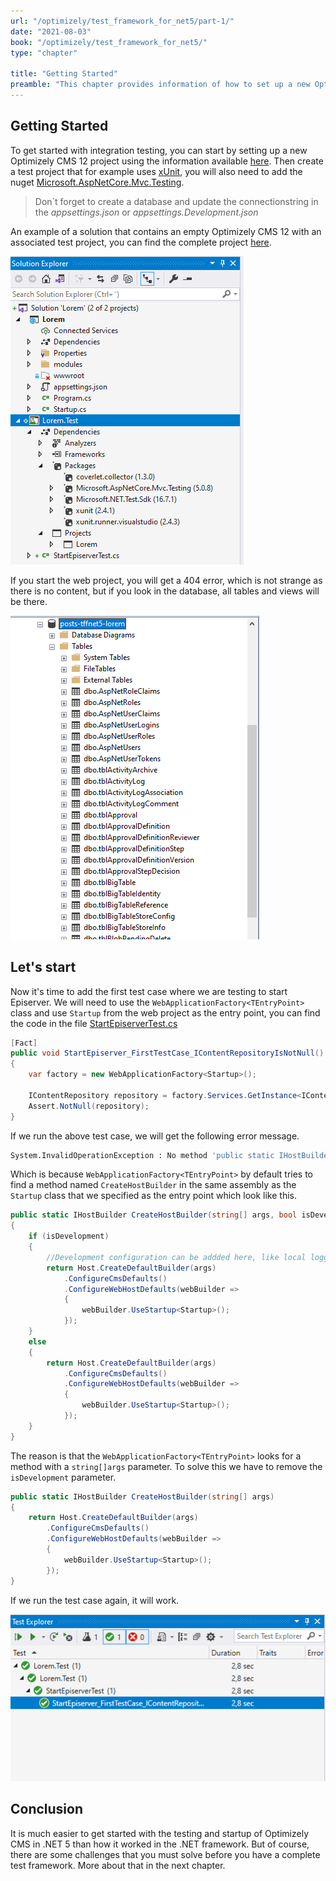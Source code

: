 ```yaml
---
url: "/optimizely/test_framework_for_net5/part-1/"
date: "2021-08-03"
book: "/optimizely/test_framework_for_net5/"
type: "chapter"

title: "Getting Started"
preamble: "This chapter provides information of how to set up a new Optimizely CMS 12 project with a test project that uses xUnit."
---
```


## Getting Started

To get started with integration testing, you can start by setting up a new Optimizely CMS 12 project using the information available [here]( https://github.com/episerver/netcore-preview). Then create a test project that for example uses [xUnit](https://xunit.net/), you will also need to add the nuget [Microsoft.AspNetCore.Mvc.Testing](https://www.nuget.org/packages/Microsoft.AspNetCore.Mvc.Testing).

> Don´t forget to create a database and update the connectionstring in the _appsettings.json_ or _appsettings.Development.json_

An example of a solution that contains an empty Optimizely CMS 12 with an associated test project, you can find the complete project [here](https://github.com/loremipsumdonec/episerver-testframework/tree/posts/test_framework_for_net5/posts/test_framework_for_net5/example).

![](./resources/created_a_test_project.png)

If you start the web project, you will get a 404 error, which is not strange as there is no content, but if you look in the database, all tables and views will be there.

![](./resources/started_project_and_database_has_tables.png)

## Let's start

Now it's time to add the first test case where we are testing to start Episerver. We will need to use the `WebApplicationFactory<TEntryPoint>` class and use `Startup` from the web project as the entry point, you can find the code in the file [StartEpiserverTest.cs](https://github.com/loremipsumdonec/episerver-testframework/blob/posts/test_framework_for_net5/posts/test_framework_for_net5/example/Lorem.Test/StartEpiserverTest.cs)

```csharp
[Fact]
public void StartEpiserver_FirstTestCase_IContentRepositoryIsNotNull()
{
    var factory = new WebApplicationFactory<Startup>();

    IContentRepository repository = factory.Services.GetInstance<IContentRepository>();
    Assert.NotNull(repository);
}
```

If we run the above test case, we will get the following error message.

```bash
System.InvalidOperationException : No method 'public static IHostBuilder CreateHostBuilder(string[] args)' or 'public static IWebHostBuilder CreateWebHostBuilder(string[] args)' found on 'Lorem.Program'. Alternatively, WebApplicationFactory`1 can be extended and 'CreateHostBuilder' or 'CreateWebHostBuilder' can be overridden to provide your own instance.
```

Which is because `WebApplicationFactory<TEntryPoint>` by default tries to find a method named `CreateHostBuilder` in the same assembly as the `Startup` class that we specified as the entry point which look like this.

```csharp
public static IHostBuilder CreateHostBuilder(string[] args, bool isDevelopment)
{
    if (isDevelopment)
    {
        //Development configuration can be addded here, like local logging.
        return Host.CreateDefaultBuilder(args)
            .ConfigureCmsDefaults()
            .ConfigureWebHostDefaults(webBuilder =>
            {
            	webBuilder.UseStartup<Startup>();
            });
    }
    else
    {
        return Host.CreateDefaultBuilder(args)
            .ConfigureCmsDefaults()
            .ConfigureWebHostDefaults(webBuilder =>
            {
                webBuilder.UseStartup<Startup>();
            });
    }
}
```

The reason is that the `WebApplicationFactory<TEntryPoint>` looks for a method with a `string[]args`  parameter. To solve this we have to remove the `isDevelopment` parameter.

```csharp
public static IHostBuilder CreateHostBuilder(string[] args)
{
    return Host.CreateDefaultBuilder(args)
        .ConfigureCmsDefaults()
        .ConfigureWebHostDefaults(webBuilder =>
        {
            webBuilder.UseStartup<Startup>();
        });
}
```

If we run the test case again, it will work.

![](./resources/first_test_succeded.png)

## Conclusion

It is much easier to get started with the testing and startup of Optimizely CMS in .NET 5 than how it worked in the .NET framework. But of course, there are some challenges that you must solve before you have a complete test framework. More about that in the next chapter.
